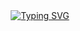 <div align="center">
<a href="https://git.io/typing-svg">
  <img src="https://readme-typing-svg.demolab.com?font=Fira+Code&weight=300&duration=800&pause=2720&color=6CC644&center=true&vCenter=true&width=435&lines=I've+spent+time+learning+Python;Currently+using+%26+learning+React;%22I+use+arch+btw%22+-+r%2Flinuxmasterrace;Primarily+do+game+dev+w%2F+Python;I+enjoy+sleep+more+than+talking;Always+open+to+questions+%F0%9F%AB%A0" alt="Typing SVG"></img>
  </a>
</div>


